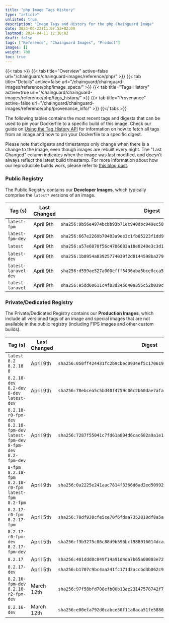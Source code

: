 ```yaml
---
title: "php Image Tags History"
type: "article"
unlisted: true
description: "Image Tags and History for the php Chainguard Image"
date: 2023-06-22T11:07:52+02:00
lastmod: 2024-04-11 12:38:02
draft: false
tags: ["Reference", "Chainguard Images", "Product"]
images: []
weight: 700
toc: true
---
```


{{< tabs >}}
{{< tab title="Overview" active=false url="/chainguard/chainguard-images/reference/php/" >}}
{{< tab title="Details" active=false url="/chainguard/chainguard-images/reference/php/image_specs/" >}}
{{< tab title="Tags History" active=true url="/chainguard/chainguard-images/reference/php/tags_history/" >}}
{{< tab title="Provenance" active=false url="/chainguard/chainguard-images/reference/php/provenance_info/" >}}
{{</ tabs >}}

The following tables contains the most recent tags and digests that can be used to pin your Dockerfile to a specific build of this image. Check our guide on [Using the Tag History API](/chainguard/chainguard-images/using-the-tag-history-api/) for information on how to fetch all tags from an image and how to pin your Dockerfile to a specific digest.

Please note that digests and timestamps only change when there is a change to the image, even though images are rebuilt every night. The "Last Changed" column indicates when the image was last modified, and doesn't always reflect the latest build timestamp. For more information about how our reproducible builds work, please refer to [this blog post](https://www.chainguard.dev/unchained/reproducing-chainguards-reproducible-image-builds).

### Public Registry
The Public Registry contains our **Developer Images**, which typically comprise the `latest*` versions of an image.

| Tag (s)               | Last Changed | Digest                                                                    |
|-----------------------|--------------|---------------------------------------------------------------------------|
|  `latest-fpm`         | April 9th    | `sha256:9b56e4974bcbb93b71ec940dbc949ec58b90999b6f16a3a58a60d728058334dc` |
|  `latest-fpm-dev`     | April 9th    | `sha256:667e2269b70403a9ee3c1fb85223f1dd9207f4bc752ed22291288f9217beea7d` |
|  `latest`             | April 9th    | `sha256:a57e6070f56c4706683a18e8240e3c3d1b10dfa26ea18924556df70d0830f176` |
|  `latest-dev`         | April 9th    | `sha256:1b8954a83925774039f2d8144598ba2792cd999b6a32e39cfde0fa6fa1ace499` |
|  `latest-laravel-dev` | April 9th    | `sha256:d559ae527a000efff5436aba5bce8cca55328bb379d1df3a604d66af60b323e7` |
|  `latest-laravel`     | April 9th    | `sha256:e5dd60611c4f83d245640a355c52b039cd3352455bfb9e77c5f217d8b31eb862` |


### Private/Dedicated Registry
The Private/Dedicated Registry contains our **Production Images**, which include all versioned tags of an image and special images that are not available in the public registry (including FIPS images and other custom builds).

| Tag (s)                                                                          | Last Changed | Digest                                                                    |
|----------------------------------------------------------------------------------|--------------|---------------------------------------------------------------------------|
|  `latest` `8.2` `8.2.18` `8`                                                     | April 9th    | `sha256:050ff424431fc2b9cbec0934ef5c17061907181dd529efbfb533737f7e5abdc6` |
|  `8.2.18-dev` `8.2-dev` `8-dev` `latest-dev`                                     | April 9th    | `sha256:78ebcea5c5bd40f4759c06c2b60dae7afab4cfb1533657d0f3dd8b2f590242a1` |
|  `8.2.18-r0-fpm-dev` `8.2.18-fpm-dev` `latest-fpm-dev` `8-fpm-dev` `8.2-fpm-dev` | April 9th    | `sha256:7287f55041c7fd61a804d6cac682a9a1e10578d447173796b0dd9cee2d355be6` |
|  `8-fpm` `8.2.18-fpm` `8.2.18-r0-fpm` `latest-fpm` `8.2-fpm`                     | April 9th    | `sha256:0a2225e241aac7814f3366d6ad2ed509929935767c6d4864ce3eeee2b4b2105e` |
|  `8.2.17-r0-fpm` `8.2.17-fpm`                                                    | April 5th    | `sha256:70df938cfe5ce70f6fdaa7352810df8a5a932e83c7d1f7e6577f461ce540de8f` |
|  `8.2.17-r0-fpm-dev` `8.2.17-fpm-dev`                                            | April 5th    | `sha256:f3b3275c86c88d9b595bcf988916014dca7f463ab7acf5284374bf59b760810f` |
|  `8.2.17`                                                                        | April 5th    | `sha256:401ddd0c849f14a91d4da7b65a00003e7200df71b2afbd1c080029e24ae1309b` |
|  `8.2.17-dev`                                                                    | April 5th    | `sha256:b1707c9bc4aa241fc171d2accbd3b062c9f270fa7d35c3390470d1614b1fbebd` |
|  `8.2.16-fpm-dev` `8.2.16-r2-fpm-dev`                                            | March 12th   | `sha256:97f58bfd708efb00b13ae23147578742f71b69418cf63ac57f84207f3712264c` |
|  `8.2.16-dev`                                                                    | March 12th   | `sha256:e00efa792d0cabce50f11a8aca51fe58801754f3900d1f1a748169b15186b84a` |

